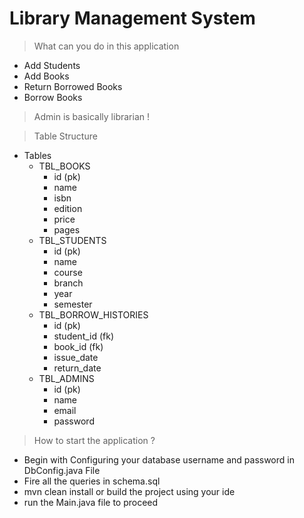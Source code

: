 # Library Management System

> What can you do in this application
* Add Students
* Add Books
* Return Borrowed Books
* Borrow Books
>Admin is basically librarian !

> Table Structure
* Tables
    * TBL_BOOKS
        * id (pk)
        * name
        * isbn
        * edition
        * price
        * pages
    * TBL_STUDENTS
        * id (pk)
        * name
        * course
        * branch
        * year
        * semester
    * TBL_BORROW_HISTORIES
      * id (pk)
      * student_id (fk)
      * book_id (fk)
      * issue_date
      * return_date
    * TBL_ADMINS
        * id (pk)
        * name
        * email
        * password

> How to start the application ?
* Begin with Configuring your database username and password in DbConfig.java File 
* Fire all the queries in schema.sql
* mvn clean install or build the project using your ide
* run the Main.java file to proceed